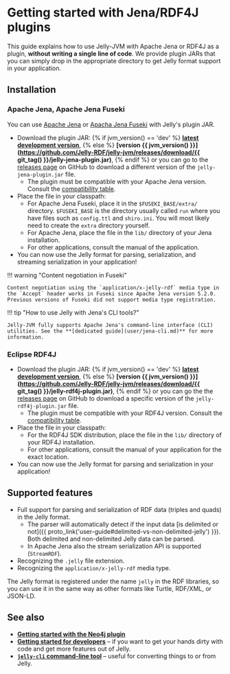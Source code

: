 # Getting started with Jena/RDF4J plugins

This guide explains how to use Jelly-JVM with Apache Jena or RDF4J as a plugin, **without writing a single line of code**. We provide plugin JARs that you can simply drop in the appropriate directory to get Jelly format support in your application.

## Installation

### Apache Jena, Apache Jena Fuseki

You can use [Apache Jena](https://jena.apache.org/index.html) or [Apacha Jena Fuseki](https://jena.apache.org/documentation/fuseki2/index.html) with Jelly's plugin JAR.

- Download the plugin JAR: {% if jvm_version() == 'dev' %}
**[latest development version](https://github.com/Jelly-RDF/jelly-jvm/releases/download/dev/jelly-jena-plugin.jar)**,
{% else %}
**[version {{ jvm_version() }}](https://github.com/Jelly-RDF/jelly-jvm/releases/download/{{ git_tag() }}/jelly-jena-plugin.jar)**,
{% endif %} or you can go to the [releases page](https://github.com/Jelly-RDF/jelly-jvm/releases) on GitHub to download a different version of the `jelly-jena-plugin.jar` file.
    - The plugin must be compatible with your Apache Jena version. Consult the [compatibility table](index.md#compatibility).
- Place the file in your classpath:
    - For Apache Jena Fuseki, place it in the `$FUSEKI_BASE/extra/` directory. `$FUSEKI_BASE` is the directory usually called `run` where you have files such as `config.ttl` and `shiro.ini`. You will most likely need to create the `extra` directory yourself.
    - For Apache Jena, place the file in the `lib/` directory of your Jena installation.
    - For other applications, consult the manual of the application.
- You can now use the Jelly format for parsing, serialization, and streaming serialization in your application!

!!! warning "Content negotiation in Fuseki"

    Content negotiation using the `application/x-jelly-rdf` media type in the `Accept` header works in Fuseki since Apache Jena version 5.2.0. Previous versions of Fuseki did not support media type registration.

!!! tip "How to use Jelly with Jena's CLI tools?"

    Jelly-JVM fully supports Apache Jena's command-line interface (CLI) utilities. See the **[dedicated guide](user/jena-cli.md)** for more information.
    

### Eclipse RDF4J

- Download the plugin JAR: {% if jvm_version() == 'dev' %}
**[latest development version](https://github.com/Jelly-RDF/jelly-jvm/releases/download/dev/jelly-rdf4j-plugin.jar)**,
{% else %}
**[version {{ jvm_version() }}](https://github.com/Jelly-RDF/jelly-jvm/releases/download/{{ git_tag() }}/jelly-rdf4j-plugin.jar)**,
{% endif %} or you can go the the [releases page](https://github.com/Jelly-RDF/jelly-jvm/releases) on GitHub to download a specific version of the `jelly-rdf4j-plugin.jar` file.
    - The plugin must be compatible with your RDF4J version. Consult the [compatibility table](index.md#compatibility).
- Place the file in your classpath:
    - For the RDF4J SDK distribution, place the file in the `lib/` directory of your RDF4J installation.
    - For other applications, consult the manual of your application for the exact location.
- You can now use the Jelly format for parsing and serialization in your application!

## Supported features

- Full support for parsing and serialization of RDF data (triples and quads) in the Jelly format.
    - The parser will automatically detect if the input data [is delimited or not]({{ proto_link('user-guide#delimited-vs-non-delimited-jelly') }}). Both delimited and non-delimited Jelly data can be parsed.
    - In Apache Jena also the stream serialization API is supported (`StreamRDF`).
- Recognizing the `.jelly` file extension.
- Recognizing the `application/x-jelly-rdf` media type.

The Jelly format is registered under the name `jelly` in the RDF libraries, so you can use it in the same way as other formats like Turtle, RDF/XML, or JSON-LD.

## See also

- **[Getting started with the Neo4j plugin](getting-started-neo4j.md)**
- **[Getting started for developers](getting-started-devs.md)** – if you want to get your hands dirty with code and get more features out of Jelly.
- **[`jelly-cli` command-line tool](https://github.com/Jelly-RDF/cli)** – useful for converting things to or from Jelly.
